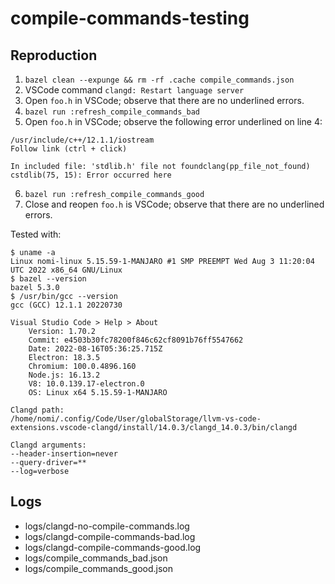 # compile-commands-testing

## Reproduction

1. `bazel clean --expunge && rm -rf .cache compile_commands.json`
2. VSCode command `clangd: Restart language server`
3. Open `foo.h` in VSCode; observe that there are no underlined errors.
4. `bazel run :refresh_compile_commands_bad`
5. Open `foo.h` in VSCode; observe the following error underlined on line 4:
```
/usr/include/c++/12.1.1/iostream
Follow link (ctrl + click)

In included file: 'stdlib.h' file not foundclang(pp_file_not_found)
cstdlib(75, 15): Error occurred here
```
6. `bazel run :refresh_compile_commands_good`
7. Close and reopen `foo.h` is VSCode; observe that there are no underlined errors.

Tested with:
```
$ uname -a
Linux nomi-linux 5.15.59-1-MANJARO #1 SMP PREEMPT Wed Aug 3 11:20:04 UTC 2022 x86_64 GNU/Linux
$ bazel --version
bazel 5.3.0
$ /usr/bin/gcc --version
gcc (GCC) 12.1.1 20220730

Visual Studio Code > Help > About
    Version: 1.70.2
    Commit: e4503b30fc78200f846c62cf8091b76ff5547662
    Date: 2022-08-16T05:36:25.715Z
    Electron: 18.3.5
    Chromium: 100.0.4896.160
    Node.js: 16.13.2
    V8: 10.0.139.17-electron.0
    OS: Linux x64 5.15.59-1-MANJARO

Clangd path:
/home/nomi/.config/Code/User/globalStorage/llvm-vs-code-extensions.vscode-clangd/install/14.0.3/clangd_14.0.3/bin/clangd

Clangd arguments:
--header-insertion=never
--query-driver=**
--log=verbose
```

## Logs

- logs/clangd-no-compile-commands.log
- logs/clangd-compile-commands-bad.log
- logs/clangd-compile-commands-good.log
- logs/compile_commands_bad.json
- logs/compile_commands_good.json

